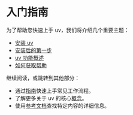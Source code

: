 # 入门指南

为了帮助您快速上手 uv，我们将介绍几个重要主题：

- [安装 uv](./installation.md)
- [安装后的第一步](./first-steps.md)
- [uv 功能概述](./features.md)
- [如何获取帮助](./help.md)

继续阅读，或跳转到其他部分：

- 通过[指南](../guides/index.md)快速上手常见工作流程。
- 了解更多关于 uv 的核心[概念](../concepts/index.md)。
- 使用[参考文档](../reference/index.md)查找特定内容的详细信息。